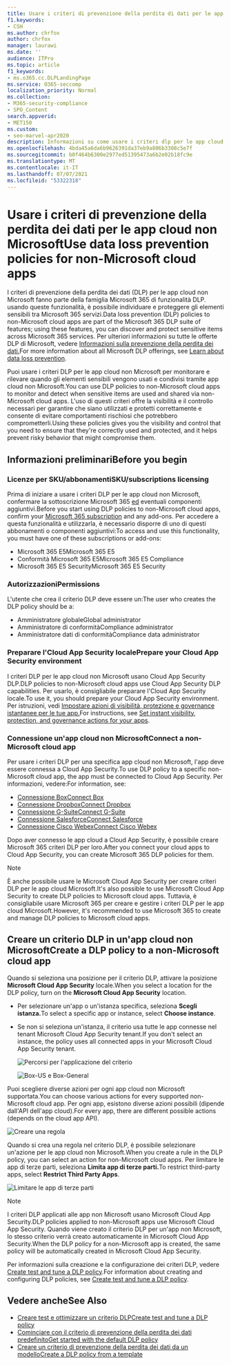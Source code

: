 ```yaml
---
title: Usare i criteri di prevenzione della perdita di dati per le app cloud non Microsoft
f1.keywords:
- CSH
ms.author: chrfox
author: chrfox
manager: laurawi
ms.date: ''
audience: ITPro
ms.topic: article
f1_keywords:
- ms.o365.cc.DLPLandingPage
ms.service: O365-seccomp
localization_priority: Normal
ms.collection:
- M365-security-compliance
- SPO_Content
search.appverid:
- MET150
ms.custom:
- seo-marvel-apr2020
description: Informazioni su come usare i criteri dlp per le app cloud non Microsoft.
ms.openlocfilehash: 4bda45a6da6b9626391da37eb9a806b3308c5e7f
ms.sourcegitcommit: b0f464b6300e2977ed51395473a6b2e02b18fc9e
ms.translationtype: MT
ms.contentlocale: it-IT
ms.lasthandoff: 07/07/2021
ms.locfileid: "53322318"
---
```

# <a name="use-data-loss-prevention-policies-for-non-microsoft-cloud-apps"></a><span data-ttu-id="eadf7-103">Usare i criteri di prevenzione della perdita dei dati per le app cloud non Microsoft</span><span class="sxs-lookup"><span data-stu-id="eadf7-103">Use data loss prevention policies for non-Microsoft cloud apps</span></span>

<span data-ttu-id="eadf7-104">I criteri di prevenzione della perdita dei dati (DLP) per le app cloud non Microsoft fanno parte della famiglia Microsoft 365 di funzionalità DLP. usando queste funzionalità, è possibile individuare e proteggere gli elementi sensibili tra Microsoft 365 servizi.</span><span class="sxs-lookup"><span data-stu-id="eadf7-104">Data loss prevention (DLP) policies to non-Microsoft cloud apps are part of the Microsoft 365 DLP suite of features; using these features, you can discover and protect sensitive items across Microsoft 365 services.</span></span> <span data-ttu-id="eadf7-105">Per ulteriori informazioni su tutte le offerte DLP di Microsoft, vedere [Informazioni sulla prevenzione della perdita dei dati.](dlp-learn-about-dlp.md)</span><span class="sxs-lookup"><span data-stu-id="eadf7-105">For more information about all Microsoft DLP offerings, see [Learn about data loss prevention](dlp-learn-about-dlp.md).</span></span>

<span data-ttu-id="eadf7-106">Puoi usare i criteri DLP per le app cloud non Microsoft per monitorare e rilevare quando gli elementi sensibili vengono usati e condivisi tramite app cloud non Microsoft.</span><span class="sxs-lookup"><span data-stu-id="eadf7-106">You can use DLP policies to non-Microsoft cloud apps to monitor and detect when sensitive items are used and shared via non-Microsoft cloud apps.</span></span> <span data-ttu-id="eadf7-107">L'uso di questi criteri offre la visibilità e il controllo necessari per garantire che siano utilizzati e protetti correttamente e consente di evitare comportamenti rischiosi che potrebbero comprometterli.</span><span class="sxs-lookup"><span data-stu-id="eadf7-107">Using these policies gives you the visibility and control that you need to ensure that they're correctly used and protected, and it helps prevent risky behavior that might compromise them.</span></span>

## <a name="before-you-begin"></a><span data-ttu-id="eadf7-108">Informazioni preliminari</span><span class="sxs-lookup"><span data-stu-id="eadf7-108">Before you begin</span></span>

### <a name="skusubscriptions-licensing"></a><span data-ttu-id="eadf7-109">Licenze per SKU/abbonamenti</span><span class="sxs-lookup"><span data-stu-id="eadf7-109">SKU/subscriptions licensing</span></span>

<span data-ttu-id="eadf7-110">Prima di iniziare a usare i criteri DLP per le app cloud non Microsoft, confermare la sottoscrizione Microsoft 365 [ed](https://www.microsoft.com/microsoft-365/compare-microsoft-365-enterprise-plans?rtc=1) eventuali componenti aggiuntivi.</span><span class="sxs-lookup"><span data-stu-id="eadf7-110">Before you start using DLP policies to non-Microsoft cloud apps, confirm your [Microsoft 365 subscription](https://www.microsoft.com/microsoft-365/compare-microsoft-365-enterprise-plans?rtc=1) and any add-ons.</span></span> <span data-ttu-id="eadf7-111">Per accedere a questa funzionalità e utilizzarla, è necessario disporre di uno di questi abbonamenti o componenti aggiuntivi:</span><span class="sxs-lookup"><span data-stu-id="eadf7-111">To access and use this functionality, you must have one of these subscriptions or add-ons:</span></span>

- <span data-ttu-id="eadf7-112">Microsoft 365 E5</span><span class="sxs-lookup"><span data-stu-id="eadf7-112">Microsoft 365 E5</span></span>
- <span data-ttu-id="eadf7-113">Conformità Microsoft 365 E5</span><span class="sxs-lookup"><span data-stu-id="eadf7-113">Microsoft 365 E5 Compliance</span></span>
- <span data-ttu-id="eadf7-114">Microsoft 365 E5 Security</span><span class="sxs-lookup"><span data-stu-id="eadf7-114">Microsoft 365 E5 Security</span></span>

### <a name="permissions"></a><span data-ttu-id="eadf7-115">Autorizzazioni</span><span class="sxs-lookup"><span data-stu-id="eadf7-115">Permissions</span></span>
<span data-ttu-id="eadf7-116">L'utente che crea il criterio DLP deve essere un:</span><span class="sxs-lookup"><span data-stu-id="eadf7-116">The user who creates the DLP policy should be a:</span></span>
- <span data-ttu-id="eadf7-117">Amministratore globale</span><span class="sxs-lookup"><span data-stu-id="eadf7-117">Global administrator</span></span>
- <span data-ttu-id="eadf7-118">Amministratore di conformità</span><span class="sxs-lookup"><span data-stu-id="eadf7-118">Compliance administrator</span></span>
- <span data-ttu-id="eadf7-119">Amministratore dati di conformità</span><span class="sxs-lookup"><span data-stu-id="eadf7-119">Compliance data administrator</span></span>

### <a name="prepare-your-cloud-app-security-environment"></a><span data-ttu-id="eadf7-120">Preparare l'Cloud App Security locale</span><span class="sxs-lookup"><span data-stu-id="eadf7-120">Prepare your Cloud App Security environment</span></span>

<span data-ttu-id="eadf7-121">I criteri DLP per le app cloud non Microsoft usano Cloud App Security DLP.</span><span class="sxs-lookup"><span data-stu-id="eadf7-121">DLP policies to non-Microsoft cloud apps use Cloud App Security DLP capabilities.</span></span> <span data-ttu-id="eadf7-122">Per usarlo, è consigliabile preparare l'Cloud App Security locale.</span><span class="sxs-lookup"><span data-stu-id="eadf7-122">To use it, you should prepare your Cloud App Security environment.</span></span> <span data-ttu-id="eadf7-123">Per istruzioni, vedi [Impostare azioni di visibilità, protezione e governance istantanee per le tue app.](/cloud-app-security/getting-started-with-cloud-app-security#step-1-set-instant-visibility-protection-and-governance-actions-for-your-apps)</span><span class="sxs-lookup"><span data-stu-id="eadf7-123">For instructions, see [Set instant visibility, protection, and governance actions for your apps](/cloud-app-security/getting-started-with-cloud-app-security#step-1-set-instant-visibility-protection-and-governance-actions-for-your-apps).</span></span>

### <a name="connect-a-non-microsoft-cloud-app"></a><span data-ttu-id="eadf7-124">Connessione un'app cloud non Microsoft</span><span class="sxs-lookup"><span data-stu-id="eadf7-124">Connect a non-Microsoft cloud app</span></span>

<span data-ttu-id="eadf7-125">Per usare i criteri DLP per una specifica app cloud non Microsoft, l'app deve essere connessa a Cloud App Security.</span><span class="sxs-lookup"><span data-stu-id="eadf7-125">To use DLP policy to a specific non-Microsoft cloud app, the app must be connected to Cloud App Security.</span></span> <span data-ttu-id="eadf7-126">Per informazioni, vedere:</span><span class="sxs-lookup"><span data-stu-id="eadf7-126">For information, see:</span></span>

- [<span data-ttu-id="eadf7-127">Connessione Box</span><span class="sxs-lookup"><span data-stu-id="eadf7-127">Connect Box</span></span>](/cloud-app-security/connect-box-to-microsoft-cloud-app-security)
- [<span data-ttu-id="eadf7-128">Connessione Dropbox</span><span class="sxs-lookup"><span data-stu-id="eadf7-128">Connect Dropbox</span></span>](/cloud-app-security/connect-dropbox-to-microsoft-cloud-app-security)
- [<span data-ttu-id="eadf7-129">Connessione G-Suite</span><span class="sxs-lookup"><span data-stu-id="eadf7-129">Connect G-Suite</span></span>](/cloud-app-security/connect-google-apps-to-microsoft-cloud-app-security)
- [<span data-ttu-id="eadf7-130">Connessione Salesforce</span><span class="sxs-lookup"><span data-stu-id="eadf7-130">Connect Salesforce</span></span>](/cloud-app-security/connect-salesforce-to-microsoft-cloud-app-security)
- [<span data-ttu-id="eadf7-131">Connessione Cisco Webex</span><span class="sxs-lookup"><span data-stu-id="eadf7-131">Connect Cisco Webex</span></span>](/cloud-app-security/connect-webex-to-microsoft-cloud-app-security)

<span data-ttu-id="eadf7-132">Dopo aver connesso le app cloud a Cloud App Security, è possibile creare Microsoft 365 criteri DLP per loro.</span><span class="sxs-lookup"><span data-stu-id="eadf7-132">After you connect your cloud apps to Cloud App Security, you can create Microsoft 365 DLP policies for them.</span></span>

> [!NOTE]
> <span data-ttu-id="eadf7-133">È anche possibile usare le Microsoft Cloud App Security per creare criteri DLP per le app cloud Microsoft.</span><span class="sxs-lookup"><span data-stu-id="eadf7-133">It's also possible to use Microsoft Cloud App Security to create DLP policies to Microsoft cloud apps.</span></span> <span data-ttu-id="eadf7-134">Tuttavia, è consigliabile usare Microsoft 365 per creare e gestire i criteri DLP per le app cloud Microsoft.</span><span class="sxs-lookup"><span data-stu-id="eadf7-134">However, it's recommended to use Microsoft 365 to create and manage DLP policies to Microsoft cloud apps.</span></span>

## <a name="create-a-dlp-policy-to-a-non-microsoft-cloud-app"></a><span data-ttu-id="eadf7-135">Creare un criterio DLP in un'app cloud non Microsoft</span><span class="sxs-lookup"><span data-stu-id="eadf7-135">Create a DLP policy to a non-Microsoft cloud app</span></span>

<span data-ttu-id="eadf7-136">Quando si seleziona una posizione per il criterio DLP, attivare la posizione **Microsoft Cloud App Security** locale.</span><span class="sxs-lookup"><span data-stu-id="eadf7-136">When you select a location for the DLP policy, turn on the **Microsoft Cloud App Security** location.</span></span>

- <span data-ttu-id="eadf7-137">Per selezionare un'app o un'istanza specifica, seleziona **Scegli istanza.**</span><span class="sxs-lookup"><span data-stu-id="eadf7-137">To select a specific app or instance, select **Choose instance**.</span></span>
- <span data-ttu-id="eadf7-138">Se non si seleziona un'istanza, il criterio usa tutte le app connesse nel tenant Microsoft Cloud App Security tenant.</span><span class="sxs-lookup"><span data-stu-id="eadf7-138">If you don't select an instance, the policy uses all connected apps in your Microsoft Cloud App Security tenant.</span></span>

   ![Percorsi per l'applicazione del criterio](../media/1-dlp-non-microsoft-cloud-app-choose-instance.png)

   ![Box-US e Box-General](../media/2-dlp-non-microsoft-cloud-app-box.png)

<span data-ttu-id="eadf7-141">Puoi scegliere diverse azioni per ogni app cloud non Microsoft supportata.</span><span class="sxs-lookup"><span data-stu-id="eadf7-141">You can choose various actions for every supported non-Microsoft cloud app.</span></span> <span data-ttu-id="eadf7-142">Per ogni app, esistono diverse azioni possibili (dipende dall'API dell'app cloud).</span><span class="sxs-lookup"><span data-stu-id="eadf7-142">For every app, there are different possible actions (depends on the cloud app API).</span></span>

![Creare una regola](../media/3-dlp-non-microsoft-cloud-app-create-rule.png)

<span data-ttu-id="eadf7-144">Quando si crea una regola nel criterio DLP, è possibile selezionare un'azione per le app cloud non Microsoft.</span><span class="sxs-lookup"><span data-stu-id="eadf7-144">When you create a rule in the DLP policy, you can select an action for non-Microsoft cloud apps.</span></span> <span data-ttu-id="eadf7-145">Per limitare le app di terze parti, seleziona **Limita app di terze parti.**</span><span class="sxs-lookup"><span data-stu-id="eadf7-145">To restrict third-party apps, select **Restrict Third Party Apps**.</span></span>

![Limitare le app di terze parti](../media/4-dlp-non-microsoft-cloud-app-restrict-third-party-apps.png)

> [!NOTE]
> <span data-ttu-id="eadf7-147">I criteri DLP applicati alle app non Microsoft usano Microsoft Cloud App Security.</span><span class="sxs-lookup"><span data-stu-id="eadf7-147">DLP policies applied to non-Microsoft apps use Microsoft Cloud App Security.</span></span> <span data-ttu-id="eadf7-148">Quando viene creato il criterio DLP per un'app non Microsoft, lo stesso criterio verrà creato automaticamente in Microsoft Cloud App Security.</span><span class="sxs-lookup"><span data-stu-id="eadf7-148">When the DLP policy for a non-Microsoft app is created, the same policy will be automatically created in Microsoft Cloud App Security.</span></span>

<span data-ttu-id="eadf7-149">Per informazioni sulla creazione e la configurazione dei criteri DLP, vedere [Create test and tune a DLP policy](./create-test-tune-dlp-policy.md).</span><span class="sxs-lookup"><span data-stu-id="eadf7-149">For information about creating and configuring DLP policies, see [Create test and tune a DLP policy](./create-test-tune-dlp-policy.md).</span></span>

## <a name="see-also"></a><span data-ttu-id="eadf7-150">Vedere anche</span><span class="sxs-lookup"><span data-stu-id="eadf7-150">See Also</span></span>

- [<span data-ttu-id="eadf7-151">Creare test e ottimizzare un criterio DLP</span><span class="sxs-lookup"><span data-stu-id="eadf7-151">Create test and tune a DLP policy</span></span>](./create-test-tune-dlp-policy.md)
- [<span data-ttu-id="eadf7-152">Cominciare con il criterio di prevenzione della perdita dei dati predefinito</span><span class="sxs-lookup"><span data-stu-id="eadf7-152">Get started with the default DLP policy</span></span>](./get-started-with-the-default-dlp-policy.md)
- [<span data-ttu-id="eadf7-153">Creare un criterio di prevenzione della perdita dei dati da un modello</span><span class="sxs-lookup"><span data-stu-id="eadf7-153">Create a DLP policy from a template</span></span>](./create-a-dlp-policy-from-a-template.md)
